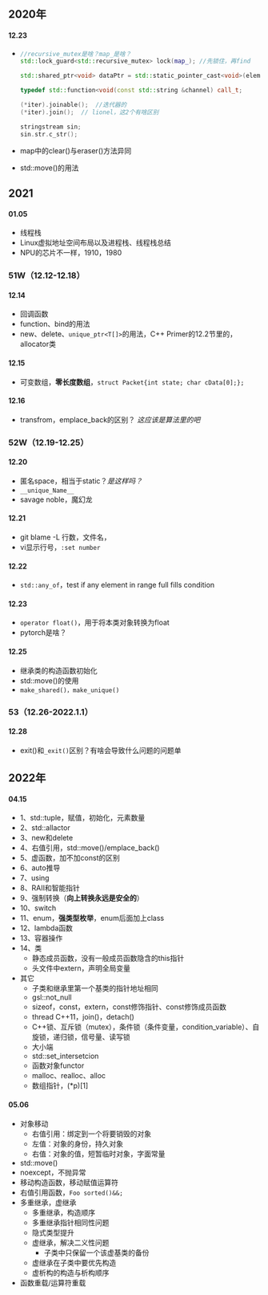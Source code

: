 ## 2020年

#### 12.23

+ ```cpp
  //recursive_mutex是啥？map_是啥？
  std::lock_guard<std::recursive_mutex> lock(map_); //先锁住，再find
  
  std::shared_ptr<void> dataPtr = std::static_pointer_cast<void>(element);
  
  typedef std::function<void(const std::string &channel) call_t;
  
  (*iter).joinable();  //迭代器的
  (*iter).join();  // lionel，这2个有啥区别
  
  stringstream sin;
  sin.str.c_str();
  ```

+ map中的clear()与eraser()方法异同

+ std::move()的用法

## 2021

#### 01.05

+ 线程栈
+ Linux虚拟地址空间布局以及进程栈、线程栈总结
+ NPU的芯片不一样，1910，1980

### 51W（12.12-12.18）

#### 12.14

+ 回调函数
+ function、bind的用法
+ new、delete、`unique_ptr<T[]>`的用法，C++ Primer的12.2节里的，allocator类

#### 12.15

+ 可变数组，**零长度数组**，`struct Packet{int state; char cData[0];};`

#### 12.16

+ transfrom，emplace_back的区别？ *这应该是算法里的吧*



### 52W（12.19-12.25）

#### 12.20

+ 匿名space，相当于static？*是这样吗？*
+ `__unique_Name__`
+ savage noble，魔幻龙

#### 12.21

+ git blame -L 行数，文件名，
+ vi显示行号，`:set number`

#### 12.22

+ `std::any_of`，test if any element in range full fills condition

#### 12.23

+ `operator float()`，用于将本类对象转换为float
+ pytorch是啥？

#### 12.25

+ 继承类的构造函数初始化
+ std::move()的使用
+ `make_shared()，make_unique()`



### 53（12.26-2022.1.1）

#### 12.28

+ exit()和`_exit()`区别？有啥会导致什么问题的问题单

## 2022年

#### 04.15

+ 1、std::tuple，赋值，初始化，元素数量
+ 2、std::allactor
+ 3、new和delete
+ 4、右值引用，std::move()/emplace_back()
+ 5、虚函数，加不加const的区别
+ 6、auto推导
+ 7、using
+ 8、RAII和智能指针
+ 9、强制转换（**向上转换永远是安全的**）
+ 10、switch
+ 11、enum，**强类型枚举**，enum后面加上class
+ 12、lambda函数
+ 13、容器操作
+ 14、类
  + 静态成员函数，没有一般成员函数隐含的this指针
  + 头文件中extern，声明全局变量
+ 其它
  + 子类和继承里第一个基类的指针地址相同
  + gsl::not_null
  + sizeof，const，extern，const修饰指针、const修饰成员函数
  + thread C++11，join()，detach()
  + C++锁、互斥锁（mutex），条件锁（条件变量，condition_variable）、自旋锁，递归锁，信号量、读写锁
  + 大小端
  + std::set_intersetcion
  + 函数对象functor
  + malloc、realloc、alloc
  + 数组指针，(*p)[1]

#### 05.06

+ 对象移动
  + 右值引用：绑定到一个将要销毁的对象
  + 左值：对象的身份，持久对象
  + 右值：对象的值，短暂临时对象，字面常量
+ std::move()
+ noexcept，不抛异常
+ 移动构造函数，移动赋值运算符
+ 右值引用函数，`Foo sorted()&&;`
+ 多重继承，虚继承
  + 多重继承，构造顺序
  + 多重继承指针相同性问题
  + 隐式类型提升
  + 虚继承，解决二义性问题
    + 子类中只保留一个该虚基类的备份
  + 虚继承在子类中要优先构造
  + 虚析构的构造与析构顺序
+ 函数重载/运算符重载

